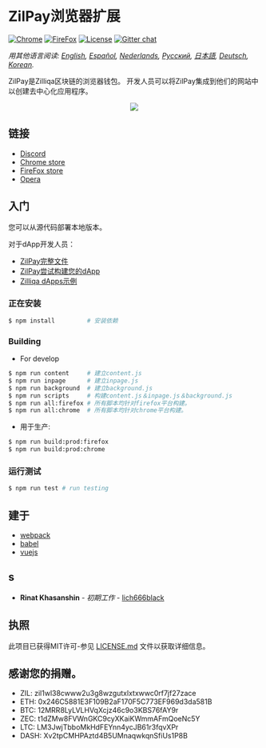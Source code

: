 # ZilPay浏览器扩展

[![Chrome](https://img.shields.io/chrome-web-store/v/klnaejjgbibmhlephnhpmaofohgkpgkd)](https://chrome.google.com/webstore/detail/zilpay/klnaejjgbibmhlephnhpmaofohgkpgkd?utm_source=chrome-ntp-icon)
[![FireFox](https://img.shields.io/amo/v/zilpay)](https://addons.mozilla.org/en-GB/firefox/addon/zilpay/)
[![License](https://img.shields.io/badge/License-MIT-blue.svg)](https://github.com/Zilliqa/scilla/blob/master/LICENSE)
[![Gitter chat](http://img.shields.io/badge/chat-on%20gitter-077a8f.svg)](https://gitter.im/Zilliqa/General)

*用其他语言阅读: [English](README.md), [Español](README_ES.md), [Nederlands](intro_NL.md), [Русский](README_RU.md), [日本語](README_JP.md), [Deutsch](README_DE.md), [Korean](README_KR.md).*

ZilPay是Zilliqa区块链的浏览器钱包。 开发人员可以将ZilPay集成到他们的网站中以创建去中心化应用程序。

<p align="center">
  <a href="https://zilpay.xyz"><img src="https://github.com/lich666dead/zil-pay/blob/master/imgs/preview.png"></a>
</p>

## 链接
+ [Discord](https://discordapp.com/channels/370992535725932544/636917110089580544)
+ [Chrome store](https://chrome.google.com/webstore/detail/zilpay/klnaejjgbibmhlephnhpmaofohgkpgkd?utm_source=chrome-ntp-icon)
+ [FireFox store](https://addons.mozilla.org/en-GB/firefox/addon/zilpay/)
+ [Opera](https://chrome.google.com/webstore/detail/zilpay/klnaejjgbibmhlephnhpmaofohgkpgkd?utm_source=chrome-ntp-icon)

## 入门
您可以从源代码部署本地版本。

对于dApp开发人员：
+ [ZilPay完整文件](https://zilpay.xyz/Documentation/)
+ [ZilPay尝试构建您的dApp](https://medium.com/coinmonks/test-and-develop-dapps-on-zilliqa-with-zilpay-52b165f118bf?source=friends_link&sk=2a60070ddac60677ec36b1234c60222a)
+ [Zilliqa dApps示例](https://github.com/lich666dead/zilliqa-dApps)

### 正在安装

```bash
$ npm install         # 安装依赖
```

### Building

* For develop
```bash
$ npm run content     # 建立content.js
$ npm run inpage      # 建立inpage.js
$ npm run background  # 建立background.js
$ npm run scripts     # 构建content.js＆inpage.js＆background.js
$ npm run all:firefox # 所有脚本均针对firefox平台构建。
$ npm run all:chrome  # 所有脚本均针对chrome平台构建。
```

* 用于生产:
```bash
$ npm run build:prod:firefox
$ npm run build:prod:chrome
```

### 运行测试
```bash
$ npm run test # run testing
```

## 建于

* [webpack](https://github.com/webpack/webpack)
* [babel](https://github.com/babel/babel)
* [vuejs](https://github.com/vuejs)

## s

* **Rinat Khasanshin** - *初期工作* - [lich666black](https://github.com/lich666dead)

## 执照

此项目已获得MIT许可-参见 [LICENSE.md](https://github.com/zilpay/zil-pay/blob/master/LICENSE) 文件以获取详细信息。

感谢您的捐赠。
------

- ZIL: zil1wl38cwww2u3g8wzgutxlxtxwwc0rf7jf27zace
- ETH: 0x246C5881E3F109B2aF170F5C773EF969d3da581B
- BTC: 12MRR8LyLVLHVqXcjz46c9o3KBS76fAY9r
- ZEC: t1dZMw8FVWnGKC9cyXKaiKWmmAFmQoeNc5Y
- LTC: LM3JwjTbboMkHdFEYnn4ycJB61r3fqvXPr
- DASH: Xv2tpCMHPAztd4B5UMnaqwkqnSfiUs1P8B
